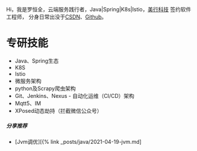 Hi，我是罗恒全，云端服务践行者，Java|Spring|K8s|Istio，[美行科技](http://www.mxnavi.com/) 签约软件工程师，
分身日常出没于[CSDN](https://blog.csdn.net/luo15242208310)、[Github](https://github.com/marqueeluo)。


# 专研技能
- Java、Spring生态
- K8S
- Istio
- 微服务架构
- python及Scrapy爬虫架构
- Git、Jenkins、Nexus - 自动化运维（CI/CD）架构
- Mqtt5、IM
- XPosed动态劫持（拦截微信公众号） 

##### 分享推荐

- [Jvm调优][{% link _posts/java/2021-04-19-jvm.md]
